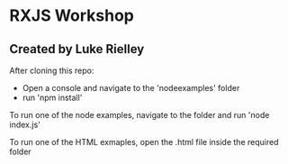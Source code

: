 # RXJS Workshop

## Created by Luke Rielley

After cloning this repo:
* Open a console and navigate to the 'nodeexamples' folder
* run 'npm install'

To run one of the node examples, navigate to the folder and run 'node index.js'

To run one of the HTML exmaples, open the .html file inside the required folder
